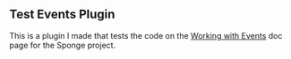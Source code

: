 ## Test Events Plugin

This is a plugin I made that tests the code on the [Working with Events][wwe] doc page for the Sponge project.

[wwe]: https://docs.spongepowered.org/en/plugin/events.html
